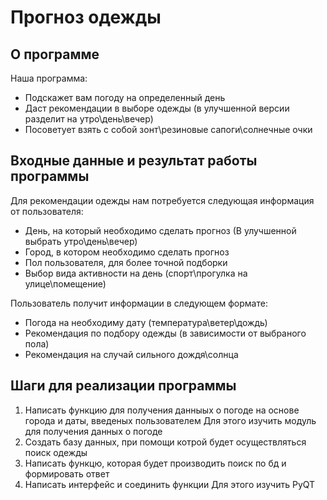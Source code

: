 # Прогноз одежды
## О программе ##

Наша программа:
* Подскажет вам погоду на определенный день
* Даст рекомендации в выборе одежды (в улучшенной версии разделит на утро\день\вечер)
* Посоветует взять с собой зонт\резиновые сапоги\солнечные очки

## Входные данные и результат работы программы ##

Для рекомендации одежды нам потребуется следующая информация от пользователя:
* День, на который необходимо сделать прогноз (В улучшенной выбрать утро\день\вечер)
* Город, в котором необходимо сделать прогноз
* Пол пользователя, для более точной подборки
* Выбор вида активности на день (спорт\прогулка на улице\помещение)

Пользователь получит информации в следующем формате:
* Погода на необходиму дату (температура\ветер\дождь)
* Рекомендация по подбору одежды (в зависимости от выбраного пола)
* Рекомендация на случай сильного дождя\солнца

## Шаги для реализации программы ##
1. Написать функцию для получения данныых о погоде на основе города и даты, введеных пользователем
  Для этого изучить модуль для получения данных о погоде
2. Создать базу данных, при помощи котрой будет осуществляться поиск одежды
3. Написать функцю, которая будет производить поиск по бд и формировать ответ
4. Написать интерфейс и соединить функции
  Для этого изучить PyQT
